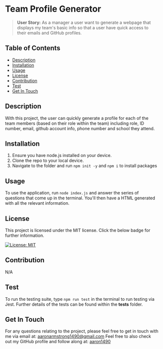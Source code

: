 
# Team Profile Generator

>**User Story:** As a manager a user want to generate a webpage that displays my team's basic info so that a user have quick access to their emails and GitHub profiles. 

## Table of Contents
- [Description](#description)
- [Installation](#installation)
- [Usage](#usage)
- [License](#license)
- [Contribution](#contribution)
- [Test](#test)
- [Get In Touch](#get-in-touch)


## Description

With this project, the user can quickly generate a profile for each of the team members (based on their role within the team) including role, ID number, email, github account info, phone number and school they attend.

## Installation
1. Ensure you have node.js installed on your device.
2. Clone the repo to your local device. 
3. Navigate to the folder and run ```npm init -y``` and ```npm i``` to install packages  

## Usage
To use the application, run ```node index.js``` and answer the series of questions that come up in the terminal. You'll then have a HTML generated with all the relevant information.

## License
This project is licensed under the MIT license. Click the below badge for further information.

[![License: MIT](https://img.shields.io/badge/License-MIT-yellow.svg)](https://opensource.org/licenses/MIT)

## Contribution
N/A

## Test
To run the testing suite, type ```npm run test``` in the terminal to run testing via Jest. Further details of the tests can be found within the __tests__ folder.

## Get In Touch
For any questions relating to the project, please feel free to get in touch with me via email at: [aaronarmstrong1490@gmail.com](mailto:aaronarmstrong1490@gmail.com)
Feel free to also check out my GitHub profile and follow along at: [aaron1490](https://github.com/aaron1490)
